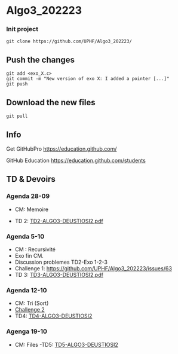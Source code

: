 # Algo3_202223


### Init project

```
git clone https://github.com/UPHF/Algo3_202223/
```


## Push the changes

```
git add <exo_X.c>
git commit -m "New version of exo X: I added a pointer [...]"
git push
```

## Download the new files

```
git pull
```

## Info

Get GitHubPro https://education.github.com/ 

GitHub Education https://education.github.com/students

## TD & Devoirs


### Agenda 28-09 

- CM: Memoire

- TD 2:  [TD2-ALGO3-DEUSTIOSI2.pdf](https://github.com/UPHF/Algo3_202223/files/9664519/TD2-ALGO3-DEUSTIOSI2.pdf)

### Agenda 5-10 

- CM : Recursivité
- Exo fin CM.
- Discussion problemes TD2-Exo 1-2-3
- Challenge 1: https://github.com/UPHF/Algo3_202223/issues/63
- TD 3: [TD3-ALGO3-DEUSTIOSI2.pdf](https://github.com/UPHF/Algo3_202223/files/9715022/TD3-ALGO3-DEUSTIOSI2.pdf)

### Agenda 12-10

- CM: Tri (Sort)
- [Challenge 2](https://github.com/UPHF/Algo3_202223/issues/81) 
- TD4: [TD4-ALGO3-DEUSTIOSI2](https://github.com/UPHF/Algo3_202223/blob/main/TDs/TD4-ALGO3-DEUSTIOSI2.pdf)

### Agenga 19-10
- CM: Files
-TD5: [TD5-ALGO3-DEUSTIOSI2](https://github.com/UPHF/Algo3_202223/blob/main/TDs/TD5-ALGO3-DEUSTIOSI2.pdf)
